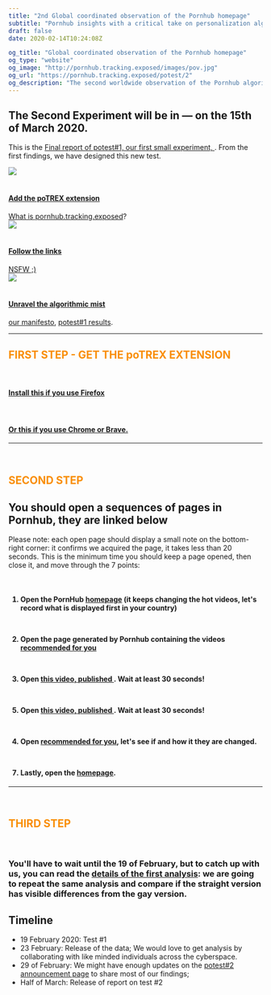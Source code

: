 ```yaml
---
title: "2nd Global coordinated observation of the Pornhub homepage"
subtitle: "Pornhub insights with a critical take on personalization algorithm"
draft: false
date: 2020-02-14T10:24:08Z

og_title: "Global coordinated observation of the Pornhub homepage"
og_type: "website"
og_image: "http://pornhub.tracking.exposed/images/pov.jpg"
og_url: "https://pornhub.tracking.exposed/potest/2"
og_description: "The second worldwide observation of the Pornhub algorithm; on March 15th, with a browser extension, we'll see how PH personalizes the customer experience"
---
```


<div class="container col-12 justify-content-center">
  <h2 style="text-align:left;">The Second Experiment will be in
    <span id="demo" style="color: #F98E05";></span> ― on the 15th of March 2020</span>.
  </h2>

  <p>This is the <a href="/potest/final-1/">
    Final report of potest#1, our first small experiment,
    </a>.
    From the first findings, we have designed this new test.
  </p>

<script>
// Set the date we're counting down to
var countDownDate = new Date("Mar 15, 2020 00:00:01").getTime();

// Update the count down every 1 second
var x = setInterval(function() {

  // Get today's date and time
  var now = new Date().getTime();

  // Find the distance between now and the count down date
  var distance = countDownDate - now;

  // Time calculations for days, hours, minutes and seconds
  var days = Math.floor(distance / (1000 * 60 * 60 * 24));
  var hours = Math.floor((distance % (1000 * 60 * 60 * 24)) / (1000 * 60 * 60));
  var minutes = Math.floor((distance % (1000 * 60 * 60)) / (1000 * 60));
  var seconds = Math.floor((distance % (1000 * 60)) / 1000);

  // Output the result in an element with id="demo"
  document.getElementById("demo").innerHTML = days + "d " + hours + "h "
  + minutes + "m " + seconds + "s ";

  // If the count down is over, write some text
  if (distance < 0) {
    clearInterval(x);
    document.getElementById("demo").innerHTML = "NOW!";
  }
  // TODO if the day is expired, should state it.
}, 1000);
</script>

<div class="row mb-5 mt-5">
    <div class="col-sm text-center">
      <a href="#add" class="nounderline">
        <img src="/images/addon.png">
        <br><br>
        <h4 style="color:#1b1b1b;">Add the poTREX extension</h4>
        What is<a target="_blank" rel="noopener noreferrer" href="/preview"> pornhub.tracking.exposed</a>?
      </a>
    </div>
    <div class="col-sm text-center">
      <a href="#links" class="nounderline">
        <img src="/images/click.png">
        <br><br>
        <h4 style="color:#1b1b1b;">Follow the links</h4> NSFW ;)
      </a>
    </div>
    <div class="col-sm text-center">
      <a href="#unravel" class="nounderline">
        <img src="/images/unravel.png">
        <br><br>
        <h4 style="color:#1b1b1b;">Unravel the algorithmic mist</h4>
        <a target="_blank" rel="noopener noreferrer" href="https://tracking.exposed/manifesto">our manifesto</a>, <a target="_blank" rel="noopener noreferrer" href="/potest/final-1">potest#1 results</a>.
      </a>
    </div>
</div>

---
<div class="mt-5 mb-5">
  <h2 style="color: #F98E05;" id="add">FIRST STEP - GET THE poTREX EXTENSION</h2>
  <div class="row mb-3 mt-5 text-center">
    <div class="col-6 text-center">
      <a href="https://addons.mozilla.org/en-US/firefox/addon/adult-industry-algorithms/" target="_blank">
         <div class="icon-big firefox-icon text-center"></div><br />
      </a>
      <a href="https://addons.mozilla.org/en-US/firefox/addon/adult-industry-algorithms/" target="_blank">
        <h4 style="color:#1b1b1b;">Install this if you use Firefox</h2>
      </a>
    </div>
    <div class="col-6 text-center">
      <a target="_blank" href="https://chrome.google.com/webstore/detail/potrex/opdgglojgcnjmpncchhfanbojjjopnnk">
          <div class="icon-big chrome-icon"></div><br />
      </a>
      <a target="_blank" href="https://chrome.google.com/webstore/detail/potrex/opdgglojgcnjmpncchhfanbojjjopnnk">
        <h4 style="color:#1b1b1b">Or this if you use Chrome or Brave.</h4>
      </a>
    </div>
  </div>
</div>

---

<br>
<h2 style="color: #F98E05;" id="links">SECOND STEP</h2>

## You should open a sequences of pages in Pornhub, they are linked below

Please note: each open page should display a small note on the bottom-right corner: it confirms we acquired the page, it takes less than 20 seconds.
This is the minimum time you should keep a page opened, then close it, and move through the 7 points:

<br>

<div class="col-12 mt-4 mr-5 mb-5">
<h4>

1. Open the PornHub <a target="_blank" rel="noopener noreferrer" href="https://www.pornhub.com/">homepage</a> (it keeps changing the hot videos, let's record what is displayed first in your country)

<br>

2. Open the page generated by Pornhub containing the videos <a target="_blank" rel="noopener noreferrer" href="https://www.pornhub.com/recommended">recommended for you</a>

<br>

3. Open <a target="_blank" rel="noopener noreferrer" href="">this video, published </a>. Wait at least 30 seconds!

<br>

5. Open <a target="_blank" rel="noopener noreferrer" href="">this video, published </a>. Wait at least 30 seconds!

<br>


4. Open <a target="_blank" rel="noopener noreferrer" href="https://www.pornhub.com/recommended">recommended for you</a>, let's see if and how it they are changed.

<br>

7. Lastly, open the <a target="_blank" rel="noopener noreferrer" href="https://www.pornhub.com/">homepage</a>.

</h4>
</div>

---

<br>

<h2 style="color: #F98E05;" id="unravel">THIRD STEP</h2>

<br>

### You'll have to wait until the 19 of February, but to catch up with us, you can read the [details of the first analysis](/potest/1-final): we are going to repeat the same analysis and compare if the straight version has visible differences from the gay version.


## Timeline

* 19 February 2020: Test #1
* 23 February: Release of the data; We would love to get analysis by collaborating with like minded individuals across the cyberspace.
* 29 of February: We might have enough updates on the [potest#2 announcement page](/potest/announcement-2/) to share most of our findings;
* Half of March: Release of report on test #2

</div>
